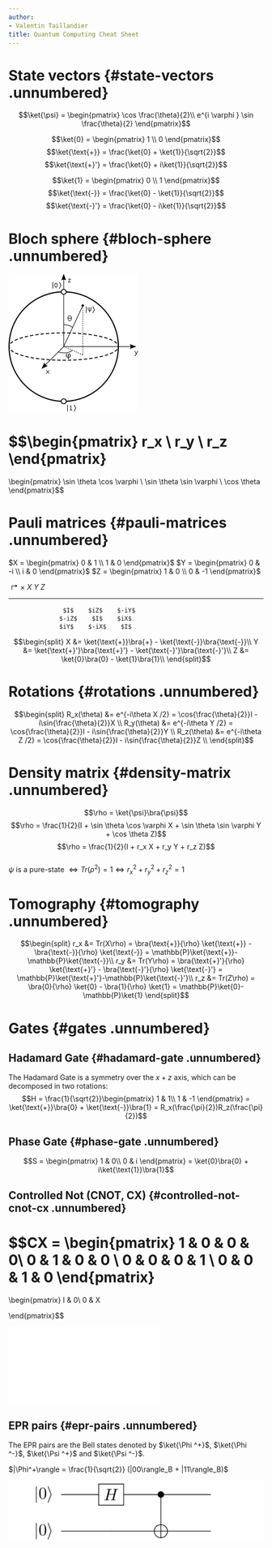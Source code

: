 ```yaml
---
author:
- Valentin Taillandier
title: Quantum Computing Cheat Sheet
---
```


State vectors {#state-vectors .unnumbered}
=============

$$\ket{\psi} = \begin{pmatrix}
\cos \frac{\theta}{2}\\ 
e^{i \varphi } \sin \frac{\theta}{2}
\end{pmatrix}$$

$$\ket{0} = \begin{pmatrix}
1 \\
0
\end{pmatrix}$$ $$\ket{\text{+}} = \frac{\ket{0} + \ket{1}}{\sqrt{2}}$$
$$\ket{\text{+}'} = \frac{\ket{0} + i\ket{1}}{\sqrt{2}}$$

$$\ket{1} = \begin{pmatrix}
0 \\
1
\end{pmatrix}$$ $$\ket{\text{-}} = \frac{\ket{0} - \ket{1}}{\sqrt{2}}$$
$$\ket{\text{-}'} = \frac{\ket{0} - i\ket{1}}{\sqrt{2}}$$

Bloch sphere {#bloch-sphere .unnumbered}
============

![image](img/bloch.png)

$$\begin{pmatrix}
r_x \\
r_y \\
r_z
\end{pmatrix}
=
\begin{pmatrix}
\sin \theta \cos \varphi \\
\sin \theta \sin \varphi \\
\cos \theta
\end{pmatrix}$$

Pauli matrices {#pauli-matrices .unnumbered}
==============

$X = 
\begin{pmatrix}
0 & 1 \\ 
1 & 0 
\end{pmatrix}$ $Y = 
\begin{pmatrix}
0 & -i \\ 
i & 0 
\end{pmatrix}$ $Z = 
\begin{pmatrix}
1 & 0 \\ 
0 & -1 
\end{pmatrix}$

   $\Rsh\times$    $X$     $Y$     $Z$
  -------------- ------- ------- -------
                   $I$    $iZ$    $-iY$
                  $-iZ$    $I$    $iX$
                  $iY$    $-iX$    $I$

$$\begin{split}
X &= \ket{\text{+}}\bra{+} - \ket{\text{-}}\bra{\text{-}}\\
Y &= \ket{\text{+}'}\bra{\text{+}'} - \ket{\text{-}'}\bra{\text{-}'}\\
Z &= \ket{0}\bra{0} - \ket{1}\bra{1}\\
\end{split}$$

Rotations {#rotations .unnumbered}
=========

$$\begin{split}
R_x(\theta) &= e^{-i\theta X /2} = \cos{\frac{\theta}{2}}I - i\sin{\frac{\theta}{2}}X \\
R_y(\theta) &= e^{-i\theta Y /2} = \cos{\frac{\theta}{2}}I - i\sin{\frac{\theta}{2}}Y \\
R_z(\theta) &= e^{-i\theta Z /2} = \cos{\frac{\theta}{2}}I - i\sin{\frac{\theta}{2}}Z \\
\end{split}$$

Density matrix {#density-matrix .unnumbered}
==============

$$\rho = \ket{\psi}\bra{\psi}$$
$$\rho = \frac{1}{2}(I + \sin \theta \cos \varphi X + \sin \theta \sin \varphi Y + \cos \theta Z)$$
$$\rho = \frac{1}{2}(I + r_x X +  r_y Y + r_z Z)$$\
$\psi$ is a pure-state
$\Leftrightarrow Tr(\rho ^ 2) = 1 \Leftrightarrow r_x^2+ r_y^2 + r_z^2 = 1$

Tomography {#tomography .unnumbered}
==========

$$\begin{split}
r_x &= Tr(X\rho) = \bra{\text{+}}{\rho} \ket{\text{+}} - \bra{\text{-}}{\rho} \ket{\text{-}} = \mathbb{P}\ket{\text{+}}-\mathbb{P}\ket{\text{-}}\\
r_y &= Tr(Y\rho) = \bra{\text{+}'}{\rho} \ket{\text{+}'} - \bra{\text{-}'}{\rho} \ket{\text{-}'} = \mathbb{P}\ket{\text{+}'}-\mathbb{P}\ket{\text{-}'}\\
r_z &= Tr(Z\rho) = \bra{0}{\rho} \ket{0} - \bra{1}{\rho} \ket{1} = \mathbb{P}\ket{0}-\mathbb{P}\ket{1}
\end{split}$$

Gates {#gates .unnumbered}
=====

Hadamard Gate {#hadamard-gate .unnumbered}
-------------

The Hadamard Gate is a symmetry over the $x+z$ axis, which can be
decomposed in two rotations: $$H = 
\frac{1}{\sqrt{2}}\begin{pmatrix}
1 & 1\\ 
1 & -1
\end{pmatrix}
= \ket{\text{+}}\bra{0} + \ket{\text{-}}\bra{1}
= R_x(\frac{\pi}{2})R_z(\frac{\pi}{2})$$

Phase Gate {#phase-gate .unnumbered}
----------

$$S = 
\begin{pmatrix}
1 & 0\\ 
0 & i
\end{pmatrix}
= \ket{0}\bra{0} + i\ket{\text{1}}\bra{1}$$

Controlled Not (CNOT, CX) {#controlled-not-cnot-cx .unnumbered}
-------------------------

$$CX = 
\begin{pmatrix}
1 & 0 & 0 & 0\\ 
0 & 1 & 0 & 0 \\
0 & 0 & 0 & 1 \\
0 & 0 & 1 & 0
\end{pmatrix}
= 
\begin{pmatrix}
I & 0\\ 
0 & X

\end{pmatrix}$$

![image](img/CNOT_gate.pdf)

EPR pairs {#epr-pairs .unnumbered}
---------

The EPR pairs are the Bell states denoted by $\ket{\Phi ^+}$,
$\ket{\Phi ^-}$, $\ket{\Psi ^+}$ and $\ket{\Psi ^-}$.

$|\Phi^+\rangle = \frac{1}{\sqrt{2}} (|00\rangle_B + |11\rangle_B)$

![image](img/h_cnot.png)
